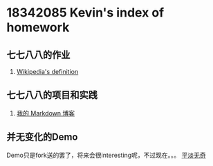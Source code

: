 # 18342085 Kevin's index of homework

## 七七八八的作业

1. [Wikipedia's definition](hw01)


## 七七八八的项目和实践

1. [我的 Markdown 博客](lab01)


## 并无变化的Demo

Demo只是fork送的罢了，将来会很interesting呢，不过现在。。。
[平淡无奇](demo)


